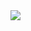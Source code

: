 


<img src="https://iconicfox.com.au/wp-content/uploads/2018/05/iconic-fox-atchetypes-everyman-1.jpg">









